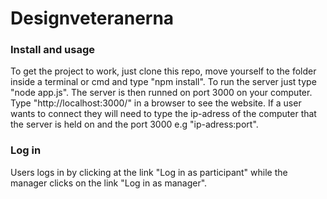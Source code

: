 # Designveteranerna

### Install and usage
To get the project to work, just clone this repo, move yourself to the folder inside a terminal or cmd and type "npm install". To run the server just type "node app.js". The server is then runned on port 3000 on your computer. Type "http://localhost:3000/" in a browser to see the website. 
If a user wants to connect they will need to type the ip-adress of the computer that the server is held on and the port 3000 e.g "ip-adress:port".

### Log in 
Users logs in by clicking at the link "Log in as participant" while the manager clicks on the link "Log in as manager".

